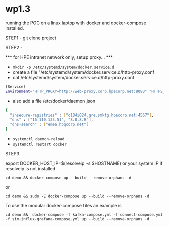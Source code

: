 # wp1.3

running the POC on a linux laptop with docker and docker-compose installed.

STEP1 - git clone project

STEP2 -

*** for HPE intranet network only, setup proxy... ***

- `mkdir -p /etc/systemd/system/docker.service.d`
- create a file "/etc/systemd/system/docker.service.d/http-proxy.conf
- cat /etc/systemd/system/docker.service.d/http-proxy.conf

```bash
[Service]
Environment="HTTP_PROXY=http://web-proxy.corp.hpecorp.net:8080" "HTTPS_PROXY=http://web-proxy.corp.hpecorp.net:8080" 

```
- also add a file /etc/docker/daemon.json

```bash
{
  "insecure-registries" : ["o184i024.gre.smktg.hpecorp.net:4567"],
  "dns" : ["16.110.135.51", "8.8.8.8"],
  "dns-search" : ["emea.hpqcorp.net"]
}

```

- `systemctl daemon-reload`
- `systemctl restart docker`

STEP3

export DOCKER_HOST_IP=$(resolveip -s $HOSTNAME) or your system IP if resolveip is not installed

`cd demo && docker-compose up --build --remove-orphans -d`

or 

`cd demo && sudo -E docker-compose up --build --remove-orphans -d`

To use the modular docker-compose files an example is

`cd demo &&  docker-compose -f kafka-compose.yml -f connect-compose.yml -f sim-influx-grafana-compose.yml up --build --remove-orphans -d`
